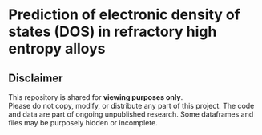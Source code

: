 # Prediction of electronic density of states (DOS) in refractory high entropy alloys

## Disclaimer
This repository is shared for **viewing purposes only**.  
Please do not copy, modify, or distribute any part of this project.
The code and data are part of ongoing unpublished research.
Some dataframes and files may be purposely hidden or incomplete.
